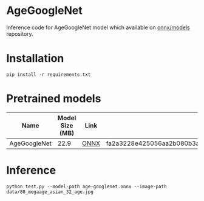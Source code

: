 # AgeGoogleNet

Inference code for AgeGoogleNet model which available on [onnx/models](https://github.com/onnx/models/tree/main/validated/vision/body_analysis/age_gender) repository. 

# Installation

```shell
pip install -r requirements.txt
```

# Pretrained models

| Name         | Model Size (MB) | Link                                                                                        | SHA-256                                                          |
|--------------|-----------------|---------------------------------------------------------------------------------------------|------------------------------------------------------------------|
| AgeGoogleNet | 22.9            | [ONNX](https://github.com/clibdev/agegooglenet/releases/latest/download/age-googlenet.onnx) | fa2a3228e425056aa2b080b3afd3cf607327c86616e952602ed67b5fc16ab356 |

# Inference

```shell
python test.py --model-path age-googlenet.onnx --image-path data/88_megaage_asian_32_age.jpg
```
